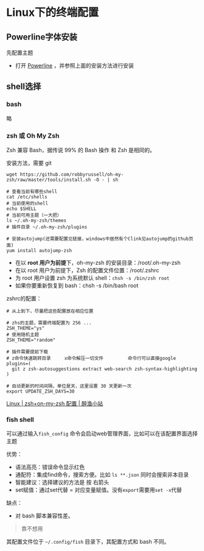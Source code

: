 # Linux下的终端配置



## Powerline字体安装

先配置主题

- 打开 [Powerline](https://github.com/powerline/fonts) ，并参照上面的安装方法进行安装



## shell选择



### bash

略



### zsh 或 Oh My Zsh

 Zsh 兼容 Bash，据传说 99% 的 Bash 操作 和 Zsh 是相同的。

安装方法，需要 git

```
wget https://github.com/robbyrussell/oh-my-zsh/raw/master/tools/install.sh -O - | sh
```



```shell
# 查看当前有哪些shell
cat /etc/shells
# 当前使用的shell
echo $SHELL
# 当前可用主题（一大把）
ls ~/.oh-my-zsh/themes
# 插件目录 ~/.oh-my-zsh/plugins

# 安装autojump(还需要配置见链接，windows中居然有个Clink见autojump的github页面)
yum install autojump-zsh
```



- 在以 **root 用户为前提**下，oh-my-zsh 的安装目录：/root/.oh-my-zsh
- 在以 root 用户为前提下，Zsh 的配置文件位置：/root/.zshrc
- 为 root 用户设置 zsh 为系统默认 shell：`chsh -s /bin/zsh root`
- 如果你要重新恢复到 bash：chsh -s /bin/bash root



zshrc的配置：

```shell
# 从上到下，尽量把这些配置放在相应位置

# zhs的主题，需要终端配置为 256 ...
ZSH_THEME="ys"
# 使用随机主题
ZSH_THEME="random"

# 插件需要提前下载
# z命令快速跳转目录     x命令解压一切文件         命令行可以直接google  
plugins=(
  git z zsh-autosuggestions extract web-search zsh-syntax-highlighting 
)
 
# 自动更新的时间间隔，单位是天，这里设置 30 天更新一次
export UPDATE_ZSH_DAYS=30
```



[Linux | zsh+on-my-zsh 配置 | 醉渔小站](https://zuiyu1818.cn/posts/zsh.html)

### fish shell

可以通过输入`fish_config` 命令会启动web管理界面，比如可以在该配置界面选择主题

优势：

- 语法高亮：错误命令显示红色
- 通配符：集成find命令，搜索方便。比如 `ls **.json` 同时会搜索非本目录
- 智能建议：选择建议的方法是 按 右箭头
- set赋值：通过set代替 = 对应变量赋值。没有`export`需要用`set -x`代替

缺点：

- 对 bash 脚本兼容性差。

> 靠不想用

其配置文件位于 `~/.config/fish` 目录下，其配置方式和 bash 不同。



